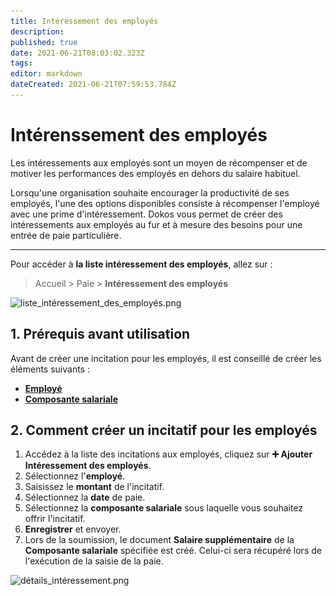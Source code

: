 ```yaml
---
title: Intéressement des employés
description: 
published: true
date: 2021-06-21T08:03:02.323Z
tags: 
editor: markdown
dateCreated: 2021-06-21T07:59:53.784Z
---
```


# Intérenssement des employés

Les intéressements aux employés sont un moyen de récompenser et de motiver les performances des employés en dehors du salaire habituel.

Lorsqu'une organisation souhaite encourager la productivité de ses employés, l'une des options disponibles consiste à récompenser l'employé avec une prime d'intéressement. Dokos vous permet de créer des intéressements aux employés au fur et à mesure des besoins pour une entrée de paie particulière.

---

Pour accéder à **la liste intéressement des employés**, allez sur :

> Accueil > Paie > **Intéressement des employés**

![liste_intéressement_des_employés.png](/content/payroll/employee-incentive/liste_intéressement_des_employés.png)

## 1. Prérequis avant utilisation

Avant de créer une incitation pour les employés, il est conseillé de créer les éléments suivants :

- **[Employé](/dokos/hrms/cycle-de-vie/employee)**
- **[Composante salariale](/dokos/hrms/paie/salary-component)**

## 2. Comment créer un incitatif pour les employés 

1. Accédez à la liste des incitations aux employés, cliquez sur **:heavy_plus_sign: Ajouter Intéressement des employés**.
2. Sélectionnez l'**employé**.
3. Saisissez le **montant** de l'incitatif.
4. Sélectionnez la **date** de paie.
5. Sélectionnez la **composante salariale** sous laquelle vous souhaitez offrir l'incitatif.
6. **Enregistrer** et envoyer.
7. Lors de la soumission, le document **Salaire supplémentaire** de la **Composante salariale** spécifiée est créé. Celui-ci sera récupéré lors de l'exécution de la saisie de la paie.

![détails_intéressement.png](/content/payroll/employee-incentive/détails_intéressement.png)